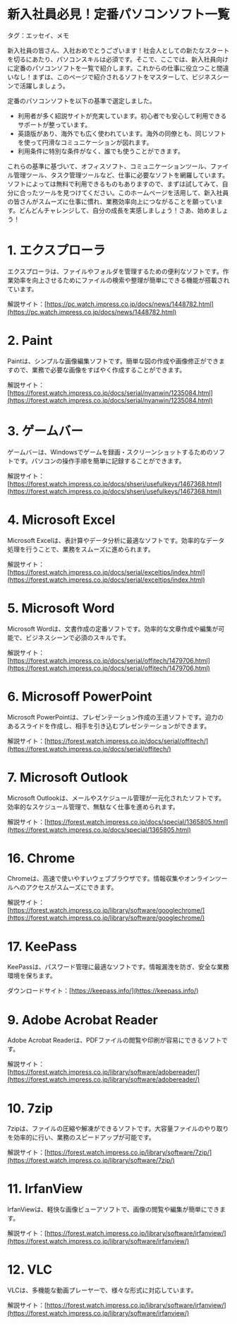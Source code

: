 # 新入社員必見！定番パソコンソフト一覧
タグ：エッセイ、メモ

新入社員の皆さん、入社おめでとうございます！社会人としての新たなスタートを切るにあたり、パソコンスキルは必須です。そこで、ここでは、新入社員向けに定番のパソコンソフトを一覧で紹介します。これからの仕事に役立つこと間違いなし！まずは、このページで紹介されるソフトをマスターして、ビジネスシーンで活躍しましょう。

定番のパソコンソフトを以下の基準で選定しました。
+ 利用者が多く紹説サイトが充実しています。初心者でも安心して利用できるサポートが整っています。
+ 英語版があり、海外でも広く使われています。海外の同僚とも、同じソフトを使って円滑なコミュニケーションが図れます。
+ 利用条件に特別な条件がなく、誰でも使うことができます。

これらの基準に基づいて、オフィスソフト、コミュニケーションツール、ファイル管理ツール、タスク管理ツールなど、仕事に必要なソフトを網羅しています。ソフトによっては無料で利用できるものもありますので、まずは試してみて、自分に合ったツールを見つけてください。このホームページを活用して、新入社員の皆さんがスムーズに仕事に慣れ、業務効率向上につながることを願っています。どんどんチャレンジして、自分の成長を実感しましょう！さあ、始めましょう！

# 1. エクスプローラ
エクスプローラは、ファイルやフォルダを管理するための便利なソフトです。作業効率を向上させるためにファイルの検索や整理が簡単にできる機能が搭載されています。

解説サイト：[https://pc.watch.impress.co.jp/docs/news/1448782.html](https://pc.watch.impress.co.jp/docs/news/1448782.html)

# 2. Paint
Paintは、シンプルな画像編集ソフトです。簡単な図の作成や画像修正ができますので、業務で必要な画像をすばやく作成することができます。

解説サイト：[https://forest.watch.impress.co.jp/docs/serial/nyanwin/1235084.html](https://forest.watch.impress.co.jp/docs/serial/nyanwin/1235084.html)

# 3. ゲームバー
ゲームバーは、Windowsでゲームを録画・スクリーンショットするためのソフトです。パソコンの操作手順を簡単に記録することができます。

解説サイト：[https://forest.watch.impress.co.jp/docs/shseri/usefulkeys/1467368.html](https://forest.watch.impress.co.jp/docs/shseri/usefulkeys/1467368.html)

# 4. Microsoft Excel
Microsoft Excelは、表計算やデータ分析に最適なソフトです。効率的なデータ処理を行うことで、業務をスムーズに進められます。

解説サイト：[https://forest.watch.impress.co.jp/docs/serial/exceltips/index.html](https://forest.watch.impress.co.jp/docs/serial/exceltips/index.html)

# 5. Microsoft Word
Microsoft Wordは、文書作成の定番ソフトです。効率的な文章作成や編集が可能で、ビジネスシーンで必須のスキルです。

解説サイト：[https://forest.watch.impress.co.jp/docs/serial/offitech/1479706.html](https://forest.watch.impress.co.jp/docs/serial/offitech/1479706.html)

# 6. Microsoff PowerPoint
Microsoft PowerPointは、プレゼンテーション作成の王道ソフトです。迫力のあるスライドを作成し、相手を引き込むプレゼンテーションができます。

解説サイト：[https://forest.watch.impress.co.jp/docs/serial/offitech/](https://forest.watch.impress.co.jp/docs/serial/offitech/)

# 7. Microsoft Outlook
Microsoft Outlookは、メールやスケジュール管理が一元化されたソフトです。効率的なスケジュール管理で、無駄なく仕事を進められます。

解説サイト：[https://forest.watch.impress.co.jp/docs/special/1365805.html](https://forest.watch.impress.co.jp/docs/special/1365805.html)

# 16. Chrome
Chromeは、高速で使いやすいウェブブラウザです。情報収集やオンラインツールへのアクセスがスムーズにできます。

解説サイト：[https://forest.watch.impress.co.jp/library/software/googlechrome/](https://forest.watch.impress.co.jp/library/software/googlechrome/)

# 17. KeePass
KeePassは、パスワード管理に最適なソフトです。情報漏洩を防ぎ、安全な業務環境を保ちます。

ダウンロードサイト：[https://keepass.info/](https://keepass.info/)

 # 9. Adobe Acrobat Reader
Adobe Acrobat Readerは、PDFファイルの閲覧や印刷が容易にできるソフトです。

解説サイト：[https://forest.watch.impress.co.jp/library/software/adobereader/](https://forest.watch.impress.co.jp/library/software/adobereader/)

# 10. 7zip
7zipは、ファイルの圧縮や解凍ができるソフトです。大容量ファイルのやり取りを効率的に行い、業務のスピードアップが可能です。

解説サイト：[https://forest.watch.impress.co.jp/library/software/7zip/](https://forest.watch.impress.co.jp/library/software/7zip/)

# 11. IrfanView
IrfanViewは、軽快な画像ビューアソフトで、画像の閲覧や編集が簡単にできます。

解説サイト：[https://forest.watch.impress.co.jp/library/software/irfanview/](https://forest.watch.impress.co.jp/library/software/irfanview/)

# 12. VLC
VLCは、多機能な動画プレーヤーで、様々な形式に対応しています。

解説サイト：[https://forest.watch.impress.co.jp/library/software/irfanview/](https://forest.watch.impress.co.jp/library/software/irfanview/)